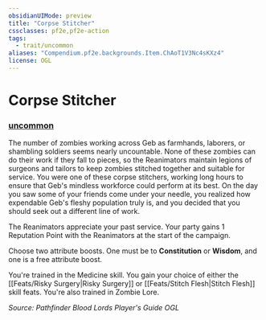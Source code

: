 ```yaml
---
obsidianUIMode: preview
title: "Corpse Stitcher"
cssclasses: pf2e,pf2e-action
tags:
  - trait/uncommon
aliases: "Compendium.pf2e.backgrounds.Item.ChAoT1V3Nc4sKXz4"
license: OGL
---
```

# Corpse Stitcher

### [uncommon](uncommon "Uncommon Rarity Trait")






The number of zombies working across Geb as farmhands, laborers, or shambling soldiers seems nearly uncountable. None of these zombies can do their work if they fall to pieces, so the Reanimators maintain legions of surgeons and tailors to keep zombies stitched together and suitable for service. You were one of these corpse stitchers, working long hours to ensure that Geb's mindless workforce could perform at its best. On the day you saw some of your friends come under your needle, you realized how expendable Geb's fleshy population truly is, and you decided that you should seek out a different line of work.

The Reanimators appreciate your past service. Your party gains 1 Reputation Point with the Reanimators at the start of the campaign.

Choose two attribute boosts. One must be to **Constitution** or **Wisdom**, and one is a free attribute boost.

You're trained in the Medicine skill. You gain your choice of either the [[Feats/Risky Surgery|Risky Surgery]] or [[Feats/Stitch Flesh|Stitch Flesh]] skill feats. You're also trained in Zombie Lore.

*Source: Pathfinder Blood Lords Player's Guide*
*OGL*